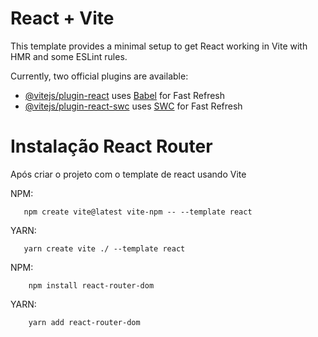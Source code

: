 # React + Vite

This template provides a minimal setup to get React working in Vite with HMR and some ESLint rules.

Currently, two official plugins are available:

- [@vitejs/plugin-react](https://github.com/vitejs/vite-plugin-react/blob/main/packages/plugin-react/README.md) uses [Babel](https://babeljs.io/) for Fast Refresh
- [@vitejs/plugin-react-swc](https://github.com/vitejs/vite-plugin-react-swc) uses [SWC](https://swc.rs/) for Fast Refresh


# Instalação React Router

Após criar o projeto com o template de react usando Vite

NPM:
```shell
   npm create vite@latest vite-npm -- --template react
```

YARN:
```shell
   yarn create vite ./ --template react
```

NPM:

```shell
    npm install react-router-dom
```
YARN:

```shell
    yarn add react-router-dom
```